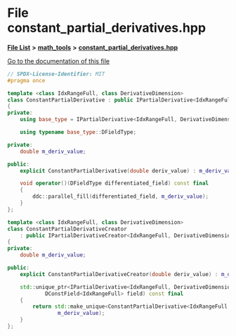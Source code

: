 

# File constant\_partial\_derivatives.hpp

[**File List**](files.md) **>** [**math\_tools**](dir_3ced5d1c6eac490d7704c2e023d148d8.md) **>** [**constant\_partial\_derivatives.hpp**](constant__partial__derivatives_8hpp.md)

[Go to the documentation of this file](constant__partial__derivatives_8hpp.md)


```C++
// SPDX-License-Identifier: MIT
#pragma once

template <class IdxRangeFull, class DerivativeDimension>
class ConstantPartialDerivative : public IPartialDerivative<IdxRangeFull, DerivativeDimension>
{
private:
    using base_type = IPartialDerivative<IdxRangeFull, DerivativeDimension>;

    using typename base_type::DFieldType;

private:
    double m_deriv_value;

public:
    explicit ConstantPartialDerivative(double deriv_value) : m_deriv_value(deriv_value) {}

    void operator()(DFieldType differentiated_field) const final
    {
        ddc::parallel_fill(differentiated_field, m_deriv_value);
    }
};

template <class IdxRangeFull, class DerivativeDimension>
class ConstantPartialDerivativeCreator
    : public IPartialDerivativeCreator<IdxRangeFull, DerivativeDimension>
{
private:
    double m_deriv_value;

public:
    explicit ConstantPartialDerivativeCreator(double deriv_value) : m_deriv_value(deriv_value) {}

    std::unique_ptr<IPartialDerivative<IdxRangeFull, DerivativeDimension>> create_instance(
            DConstField<IdxRangeFull> field) const final
    {
        return std::make_unique<ConstantPartialDerivative<IdxRangeFull, DerivativeDimension>>(
                m_deriv_value);
    }
};
```


